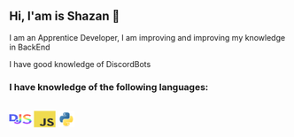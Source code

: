 ## Hi, I'am is Shazan 🌟

I am an Apprentice Developer, I am improving and improving my knowledge in BackEnd 

I have good knowledge of DiscordBots

### I have knowledge of the following languages:

<div style="display: inline_block"><br>
  <img align="center" alt="Shazan" height="30" width="40" src="https://raw.githubusercontent.com/devicons/devicon/master/icons/discordjs/discordjs-original.svg">
  <img align="center" alt="Shazan" height="30" width="40" src="https://raw.githubusercontent.com/devicons/devicon/master/icons/javascript/javascript-original.svg">
  <img align="center" alt="Shazan" height="30" widht="40" src="https://raw.githubusercontent.com/devicons/devicon/master/icons/python/python-original.svg">
  </div>
